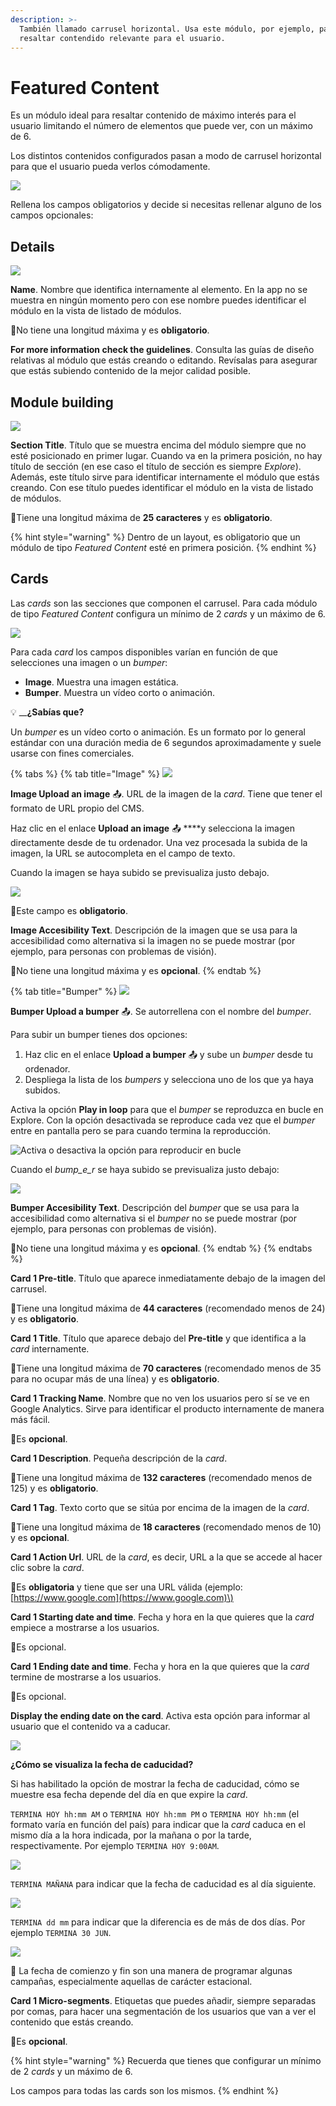 ```yaml
---
description: >-
  También llamado carrusel horizontal. Usa este módulo, por ejemplo, para
  resaltar contendido relevante para el usuario.
---
```


# Featured Content

Es un módulo ideal para resaltar contenido de máximo interés para el usuario limitando el número de elementos que puede ver, con un máximo de 6. 

Los distintos contenidos configurados pasan a modo de carrusel horizontal para que el usuario pueda verlos cómodamente.

![](../../.gitbook/assets/image%20%284%29.png)

Rellena los campos obligatorios y decide si necesitas rellenar alguno de los campos opcionales:

## Details

![](../../.gitbook/assets/image%20%2855%29.png)

**Name**. Nombre que identifica internamente al elemento. En la app no se muestra en ningún momento pero con ese nombre puedes identificar el módulo en la vista de listado de módulos.

  🔅No tiene una longitud máxima y es **obligatorio**.

**For more information check the guidelines**. Consulta las guías de diseño relativas al módulo que estás creando o editando. Revísalas para asegurar que estás subiendo contenido de la mejor calidad posible.

## Module building

![](../../.gitbook/assets/image%20%2812%29.png)

**Section Title**. Título que se muestra encima del módulo siempre que no esté posicionado en primer lugar. Cuando va en la primera posición, no hay título de sección \(en ese caso el título de sección es siempre _Explore_\). Además, este título sirve para identificar internamente el módulo que estás creando. Con ese título puedes identificar el módulo en la vista de listado de módulos.

🔅Tiene una longitud máxima de **25 caracteres** y es **obligatorio**.

{% hint style="warning" %}
Dentro de un layout, es obligatorio que un módulo de tipo _Featured Content_ esté en primera posición.
{% endhint %}

## Cards

Las _cards_ son las secciones que componen el carrusel. Para cada módulo de tipo _Featured Content_ configura un mínimo de 2 _cards_ y un máximo de 6.

![](../../.gitbook/assets/image.png)

Para cada _card_ los campos disponibles varían en función de que selecciones una imagen o un _bumper_:

* **Image**. Muestra una imagen estática.
* **Bumper**. Muestra un vídeo corto o animación.

💡 __**¿Sabías que?**

Un _bumper_ es un vídeo corto o animación. Es un formato por lo general estándar con una duración media de 6 segundos aproximadamente y suele usarse con fines comerciales. 

{% tabs %}
{% tab title="Image" %}
![](../../.gitbook/assets/image%20%285%29.png)

**Image Upload an image** 📤. URL de la imagen de la _card_. Tiene que tener el formato de URL propio del CMS.

Haz clic en el enlace **Upload an image** 📤 ****y selecciona la imagen directamente desde de tu ordenador. Una vez procesada la subida de la imagen, la URL se autocompleta en el campo de texto.

Cuando la imagen se haya subido se previsualiza justo debajo.

![](https://lh4.googleusercontent.com/dULPpwb-XaQ083yWLTZF1G1l_7MO0cW70lM7eg5-ZpMvWyZAPBHjJJpMVNjiTUDtgMy1ng2b_JaSkVRGDZd84K0oSvZnzSS9wp_ddXuGkWXzR2Loo3Pbeio_0pm5ESpRuO28cUhx)

🔅Este campo es **obligatorio**.

**Image Accesibility Text**. Descripción de la imagen que se usa para la accesibilidad como alternativa si la imagen no se puede mostrar \(por ejemplo, para personas con problemas de visión\).

🔅No tiene una longitud máxima y es **opcional**.
{% endtab %}

{% tab title="Bumper" %}
![](../../.gitbook/assets/image%20%2814%29.png)

**Bumper Upload a bumper** 📤. Se autorrellena con el nombre del _bumper_.

Para subir un bumper tienes dos opciones: 

1. Haz clic en el enlace **Upload a bumper** 📤 y sube un _bumper_ desde tu ordenador.
2. Despliega la lista de los _bumpers_ y selecciona uno de los que ya haya subidos.

Activa la opción **Play in loop** para que el _bumper_ se reproduzca en bucle en Explore. Con la opción desactivada se reproduce cada vez que el _bumper_ entre en pantalla pero se para cuando termina la reproducción.

![Activa o desactiva la opci&#xF3;n para reproducir en bucle](../../.gitbook/assets/image%20%2818%29.png)

Cuando el _bump_e_r_ se haya subido se previsualiza justo debajo:

![](https://lh3.googleusercontent.com/3IXi0mLJsZm9bEzL8Tv-0-lZoNL-TfIve9tuIW_3fQCsNTzYPF7HhKdPi_Vl5RV-TiRr7AF3LgeRpOP-IYXqNsxsMQqz2eZ-_T-zseUG3oWU7N7coCU5szug3M2kTo65W4LYDuT_)

**Bumper Accesibility Text**. Descripción del _bumper_ que se usa para la accesibilidad como alternativa si el _bumper_ no se puede mostrar \(por ejemplo, para personas con problemas de visión\).

🔅No tiene una longitud máxima y es **opcional**.
{% endtab %}
{% endtabs %}

**Card 1 Pre-title**. Título que aparece inmediatamente debajo de la imagen del carrusel. 

🔅Tiene una longitud máxima de **44 caracteres** \(recomendado menos de 24\) y es **obligatorio**.

**Card 1 Title**. Título que aparece debajo del **Pre-title** y que identifica a la _card_ internamente.

🔅Tiene una longitud máxima de **70 caracteres** \(recomendado menos de 35 para no ocupar más de una línea\) y es **obligatorio**.

**Card 1 Tracking Name**. Nombre que no ven los usuarios pero sí se ve en Google Analytics. Sirve para identificar el producto internamente de manera más fácil. 

🔅Es **opcional**.

**Card 1 Description**. Pequeña descripción de la _card_. 

🔅Tiene una longitud máxima de **132 caracteres** \(recomendado menos de 125\) y es **obligatorio**.

**Card 1 Tag**. Texto corto que se sitúa por encima de la imagen de la _card_.

🔅Tiene una longitud máxima de **18 caracteres** \(recomendado menos de 10\) y es **opcional**.

**Card 1 Action Url**. URL de la _card_, es decir, URL a la que se accede al hacer clic sobre la _card_. 

🔅Es **obligatoria** y tiene que ser una URL válida \(ejemplo: [https://www.google.com](https://www.google.com)\)

**Card 1 Starting date and time**. Fecha y hora en la que quieres que la _card_ empiece a mostrarse a los usuarios. 

🔅Es opcional.

**Card 1 Ending date and time**. Fecha y hora en la que quieres que la _card_ termine de mostrarse a los usuarios.

🔅Es opcional.

**Display the ending date on the card**. Activa esta opción para informar al usuario que el contenido va a caducar. 

![](../../.gitbook/assets/image%20%2817%29.png)

**¿Cómo se visualiza la fecha de caducidad?**

Si has habilitado la opción de mostrar la fecha de caducidad, cómo se muestre esa fecha depende del día en que expire la _card_.

`TERMINA HOY hh:mm AM` o `TERMINA HOY hh:mm PM` o `TERMINA HOY hh:mm` \(el formato varía en función del país\) para indicar que la _card_ caduca en el mismo día a la hora indicada, por la mañana o por la tarde, respectivamente. Por ejemplo `TERMINA HOY 9:00AM`.

![](../../.gitbook/assets/image%20%2845%29.png)

`TERMINA MAÑANA` para indicar que la fecha de caducidad es al día siguiente. 

![](../../.gitbook/assets/image%20%282%29.png)

`TERMINA dd mm` para indicar que la diferencia es de más de dos días. Por ejemplo `TERMINA 30 JUN`.

![](../../.gitbook/assets/image%20%2815%29.png)

🎯 La fecha de comienzo y fin son una manera de programar algunas campañas, especialmente aquellas de carácter estacional.

**Card 1 Micro-segments**. Etiquetas que puedes añadir, siempre separadas por comas, para hacer una segmentación de los usuarios que van a ver el contenido que estás creando.

🔅Es **opcional**.

{% hint style="warning" %}
Recuerda que tienes que configurar un mínimo de 2 _cards_ y un máximo de 6.

Los campos para todas las cards son los mismos.
{% endhint %}


